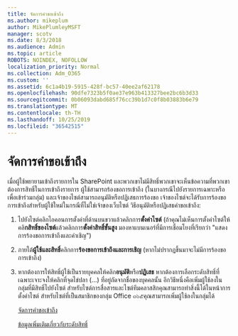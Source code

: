 ```yaml
---
title: จัดการคำขอเข้าถึง
ms.author: mikeplum
author: MikePlumleyMSFT
manager: scotv
ms.date: 8/3/2018
ms.audience: Admin
ms.topic: article
ROBOTS: NOINDEX, NOFOLLOW
localization_priority: Normal
ms.collection: Adm_O365
ms.custom: ''
ms.assetid: 6c1a4b19-5915-428f-bc57-40ee2af62178
ms.openlocfilehash: 90dfe7323b5f0ae37e963b413327bee2bc6b3d33
ms.sourcegitcommit: 0b06093dabd685f76cc39b1d7c0f8b03883b6e79
ms.translationtype: MT
ms.contentlocale: th-TH
ms.lasthandoff: 10/25/2019
ms.locfileid: "36542515"
---
```

# <a name="manage-access-requests"></a>จัดการคำขอเข้าถึง

เมื่อผู้ใช้พยายามเข้าถึงรายการใน SharePoint และพวกเขาไม่มีสิทธิ์พวกเขาจะเห็นข้อความที่พวกเขาต้องการสิทธิ์ในการเข้าถึงรายการ ผู้ใช้สามารถร้องขอการเข้าถึง (ในบางกรณีไปยังรายการเฉพาะหรือเพื่อเข้าร่วมกลุ่ม) และเจ้าของไซต์สามารถอนุมัติหรือปฏิเสธการร้องขอ เจ้าของไซต์จะได้รับการร้องขอการเข้าถึงสำหรับผู้ใช้ใหม่ในกรณีที่ไม่ใช่เจ้าของเว็บไซต์ วิธีอนุมัติหรือปฏิเสธคำขอเข้าถึง:
  
1. ไปยังไซต์คลิกไอคอนการตั้งค่าที่ด้านบนขวาแล้วคลิกการ**ตั้งค่าไซต์** (ถ้าคุณไม่เห็นการตั้งค่าไซต์ให้คลิ**กสิทธิ์ของไซต์**แล้วคลิกการ**ตั้งค่าสิทธิ์ขั้นสูง** มองหาแบนเนอร์ที่มีการเชื่อมโยงที่เรียกว่า "แสดงการร้องขอการเข้าถึงและคำเชิญ")
    
2. ภายใต้**ผู้ใช้และสิทธิ์**คลิกการ**ร้องขอการเข้าถึงและการเชิญ** (หากไม่ปรากฏขึ้นมาจะไม่มีการร้องขอการเข้าถึง)
    
3. หากต้องการให้สิทธิ์ผู้ใช้เป็นรายบุคคลให้คลิก**อนุมัติ**หรือ**ปฏิเสธ** หากต้องการเลือกระดับสิทธิ์ที่เฉพาะเจาะจงให้คลิกที่จุดไข่ปลา (...) ที่อยู่ถัดจากชื่อของบุคคลนั้น อีกวิธีหนึ่งคือเพิ่มผู้ใช้ลงในกลุ่มที่มีสิทธิ์ไปยังไซต์ สำหรับไซต์การสื่อสารและไซต์ทีมคลาสสิกคุณสามารถทำสิ่งนี้ได้ในหน้าการตั้งค่าไซต์ สำหรับไซต์ที่เป็นสมาชิกของกลุ่ม Office ๓๖๕คุณสามารถเพิ่มผู้ใช้ลงในกลุ่มได้
    
    [จัดการคำขอเข้าถึง](https://go.microsoft.com/fwlink/?linkid=2008747)
    
    [ข้อมูลเพิ่มเติมเกี่ยวกับระดับสิทธิ์](https://go.microsoft.com/fwlink/?linkid=867071)
    

